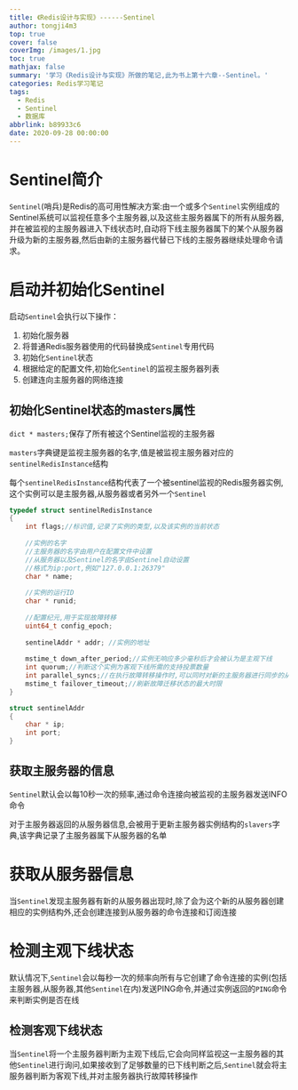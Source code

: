 ```yaml
---
title: 《Redis设计与实现》------Sentinel
author: tongji4m3
top: true
cover: false
coverImg: /images/1.jpg
toc: true
mathjax: false
summary: '学习《Redis设计与实现》所做的笔记,此为书上第十六章--Sentinel。'
categories: Redis学习笔记
tags:
  - Redis
  - Sentinel
  - 数据库
abbrlink: b89933c6
date: 2020-09-28 00:00:00
---
```


# Sentinel简介

`Sentinel`(哨兵)是Redis的高可用性解决方案:由一个或多个`Sentinel`实例组成的Sentinel系统可以监视任意多个主服务器,以及这些主服务器属下的所有从服务器,并在被监视的主服务器进入下线状态时,自动将下线主服务器属下的某个从服务器升级为新的主服务器,然后由新的主服务器代替已下线的主服务器继续处理命令请求。

# 启动并初始化Sentinel

启动`Sentinel`会执行以下操作：

1. 初始化服务器
2. 将普通Redis服务器使用的代码替换成`Sentinel`专用代码
3. 初始化`Sentinel`状态
4. 根据给定的配置文件,初始化`Sentinel`的监视主服务器列表
5. 创建连向主服务器的网络连接

## 初始化Sentinel状态的masters属性

`dict * masters;`保存了所有被这个Sentinel监视的主服务器

`masters`字典键是监视主服务器的名字,值是被监视主服务器对应的`sentinelRedisInstance`结构

每个`sentinelRedisInstance`结构代表了一个被sentinel监视的Redis服务器实例,这个实例可以是主服务器,从服务器或者另外一个`Sentinel`

```c
typedef struct sentinelRedisInstance
{
	int flags;//标识值,记录了实例的类型,以及该实例的当前状态
	
	//实例的名字
	//主服务器的名字由用户在配置文件中设置
	//从服务器以及Sentinel的名字由Sentinel自动设置
	//格式为ip:port,例如"127.0.0.1:26379"
	char * name;
	
	//实例的运行ID
	char * runid;
	
	//配置纪元,用于实现故障转移
	uint64_t config_epoch;
	
	sentinelAddr * addr; //实例的地址
	
	mstime_t down_after_period;//实例无响应多少毫秒后才会被认为是主观下线
	int quorum;//判断这个实例为客观下线所需的支持投票数量
	int parallel_syncs;//在执行故障转移操作时,可以同时对新的主服务器进行同步的从服务器数量
	mstime_t failover_timeout;//刷新故障迁移状态的最大时限
}
```

```c
struct sentinelAddr
{
	char * ip;
	int port;
}
```

## 获取主服务器的信息

`Sentinel`默认会以每10秒一次的频率,通过命令连接向被监视的主服务器发送INFO命令

对于主服务器返回的从服务器信息,会被用于更新主服务器实例结构的`slavers`字典,该字典记录了主服务器属下从服务器的名单

# 获取从服务器信息

当`Sentinel`发现主服务器有新的从服务器出现时,除了会为这个新的从服务器创建相应的实例结构外,还会创建连接到从服务器的命令连接和订阅连接

# 检测主观下线状态

默认情况下,`Sentinel`会以每秒一次的频率向所有与它创建了命令连接的实例(包括主服务器,从服务器,其他`Sentinel`在内)发送PING命令,并通过实例返回的`PING`命令来判断实例是否在线

## 检测客观下线状态

当`Sentinel`将一个主服务器判断为主观下线后,它会向同样监视这一主服务器的其他`Sentinel`进行询问,如果接收到了足够数量的已下线判断之后,`Sentinel`就会将主服务器判断为客观下线,并对主服务器执行故障转移操作